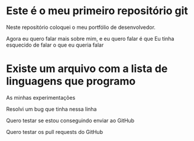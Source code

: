 # Este é o meu primeiro repositório git

Neste repositório coloquei o meu portfólio de desenvolvedor.

Agora eu quero falar mais sobre mim, e eu quero falar é que
Eu tinha esquecido de falar o que eu queria falar

# Existe um arquivo com a lista de linguagens que programo

As minhas experimentações

Resolvi um bug que tinha nessa linha

Quero testar se estou conseguindo enviar ao GitHub

Quero testar os pull requests do GitHub